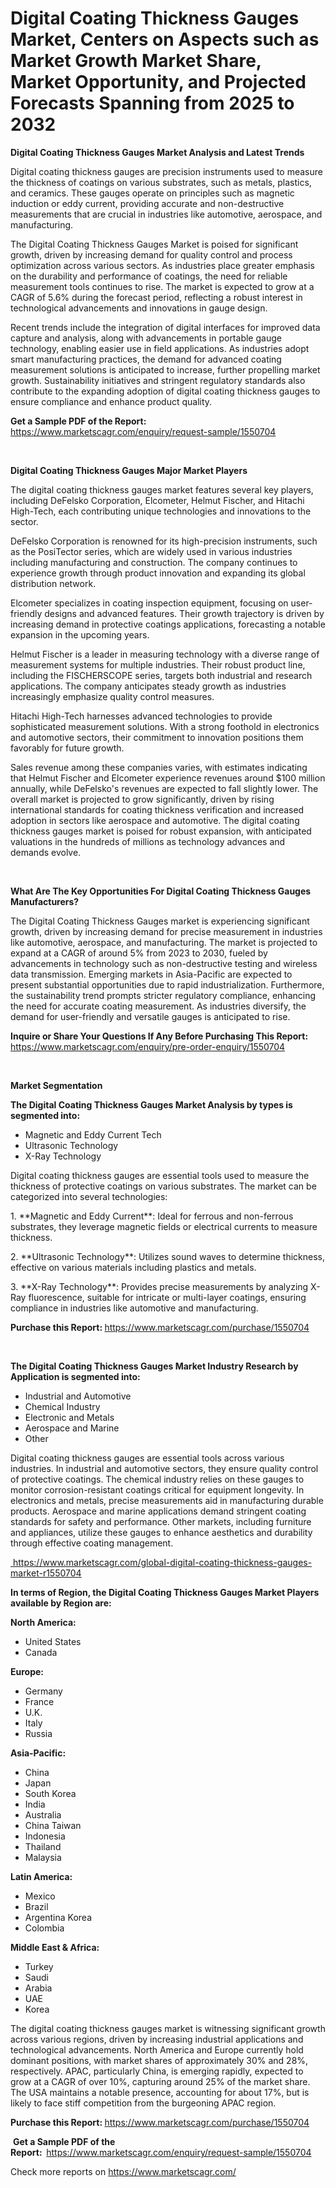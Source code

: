 <p><h1>Digital Coating Thickness Gauges Market, Centers on Aspects such as Market Growth Market Share, Market Opportunity, and Projected Forecasts Spanning from 2025 to 2032</h1></p><p><strong>Digital Coating Thickness Gauges Market Analysis and Latest Trends</strong></p>
<p><p>Digital coating thickness gauges are precision instruments used to measure the thickness of coatings on various substrates, such as metals, plastics, and ceramics. These gauges operate on principles such as magnetic induction or eddy current, providing accurate and non-destructive measurements that are crucial in industries like automotive, aerospace, and manufacturing. </p><p>The Digital Coating Thickness Gauges Market is poised for significant growth, driven by increasing demand for quality control and process optimization across various sectors. As industries place greater emphasis on the durability and performance of coatings, the need for reliable measurement tools continues to rise. The market is expected to grow at a CAGR of 5.6% during the forecast period, reflecting a robust interest in technological advancements and innovations in gauge design.</p><p>Recent trends include the integration of digital interfaces for improved data capture and analysis, along with advancements in portable gauge technology, enabling easier use in field applications. As industries adopt smart manufacturing practices, the demand for advanced coating measurement solutions is anticipated to increase, further propelling market growth. Sustainability initiatives and stringent regulatory standards also contribute to the expanding adoption of digital coating thickness gauges to ensure compliance and enhance product quality.</p></p>
<p><strong>Get a Sample PDF of the Report:&nbsp;</strong> <a href="https://www.marketscagr.com/enquiry/request-sample/1550704?utm_campaign=3448&utm_medium=2&utm_source=Github&utm_content=ia&utm_term=08042025&utm_id=digital-coating-thickness-gauges">https://www.marketscagr.com/enquiry/request-sample/1550704</a></p>
<p>&nbsp;</p>
<p><strong>Digital Coating Thickness Gauges Major Market Players</strong></p>
<p><p>The digital coating thickness gauges market features several key players, including DeFelsko Corporation, Elcometer, Helmut Fischer, and Hitachi High-Tech, each contributing unique technologies and innovations to the sector. </p><p>DeFelsko Corporation is renowned for its high-precision instruments, such as the PosiTector series, which are widely used in various industries including manufacturing and construction. The company continues to experience growth through product innovation and expanding its global distribution network.</p><p>Elcometer specializes in coating inspection equipment, focusing on user-friendly designs and advanced features. Their growth trajectory is driven by increasing demand in protective coatings applications, forecasting a notable expansion in the upcoming years.</p><p>Helmut Fischer is a leader in measuring technology with a diverse range of measurement systems for multiple industries. Their robust product line, including the FISCHERSCOPE series, targets both industrial and research applications. The company anticipates steady growth as industries increasingly emphasize quality control measures.</p><p>Hitachi High-Tech harnesses advanced technologies to provide sophisticated measurement solutions. With a strong foothold in electronics and automotive sectors, their commitment to innovation positions them favorably for future growth.</p><p>Sales revenue among these companies varies, with estimates indicating that Helmut Fischer and Elcometer experience revenues around $100 million annually, while DeFelsko's revenues are expected to fall slightly lower. The overall market is projected to grow significantly, driven by rising international standards for coating thickness verification and increased adoption in sectors like aerospace and automotive. The digital coating thickness gauges market is poised for robust expansion, with anticipated valuations in the hundreds of millions as technology advances and demands evolve.</p></p>
<p>&nbsp;</p>
<p><strong>What Are The Key Opportunities For Digital Coating Thickness Gauges Manufacturers?</strong></p>
<p><p>The Digital Coating Thickness Gauges market is experiencing significant growth, driven by increasing demand for precise measurement in industries like automotive, aerospace, and manufacturing. The market is projected to expand at a CAGR of around 5% from 2023 to 2030, fueled by advancements in technology such as non-destructive testing and wireless data transmission. Emerging markets in Asia-Pacific are expected to present substantial opportunities due to rapid industrialization. Furthermore, the sustainability trend prompts stricter regulatory compliance, enhancing the need for accurate coating measurement. As industries diversify, the demand for user-friendly and versatile gauges is anticipated to rise.</p></p>
<p><strong>Inquire or Share Your Questions If Any Before Purchasing This Report:</strong> <a href="https://www.marketscagr.com/enquiry/pre-order-enquiry/1550704?utm_campaign=3448&utm_medium=2&utm_source=Github&utm_content=ia&utm_term=08042025&utm_id=digital-coating-thickness-gauges">https://www.marketscagr.com/enquiry/pre-order-enquiry/1550704</a></p>
<p>&nbsp;</p>
<p><strong>Market Segmentation</strong></p>
<p><strong>The Digital Coating Thickness Gauges Market Analysis by types is segmented into:</strong></p>
<p><ul><li>Magnetic and Eddy Current Tech</li><li>Ultrasonic Technology</li><li>X-Ray Technology</li></ul></p>
<p><p>Digital coating thickness gauges are essential tools used to measure the thickness of protective coatings on various substrates. The market can be categorized into several technologies: </p><p>1. **Magnetic and Eddy Current**: Ideal for ferrous and non-ferrous substrates, they leverage magnetic fields or electrical currents to measure thickness.</p><p>2. **Ultrasonic Technology**: Utilizes sound waves to determine thickness, effective on various materials including plastics and metals.</p><p>3. **X-Ray Technology**: Provides precise measurements by analyzing X-Ray fluorescence, suitable for intricate or multi-layer coatings, ensuring compliance in industries like automotive and manufacturing.</p></p>
<p><strong>Purchase this Report:&nbsp;</strong><a href="https://www.marketscagr.com/purchase/1550704?utm_campaign=3448&utm_medium=2&utm_source=Github&utm_content=ia&utm_term=08042025&utm_id=digital-coating-thickness-gauges">https://www.marketscagr.com/purchase/1550704</a></p>
<p>&nbsp;</p>
<p><strong>The Digital Coating Thickness Gauges Market Industry Research by Application is segmented into:</strong></p>
<p><ul><li>Industrial and Automotive</li><li>Chemical Industry</li><li>Electronic and Metals</li><li>Aerospace and Marine</li><li>Other</li></ul></p>
<p><p>Digital coating thickness gauges are essential tools across various industries. In industrial and automotive sectors, they ensure quality control of protective coatings. The chemical industry relies on these gauges to monitor corrosion-resistant coatings critical for equipment longevity. In electronics and metals, precise measurements aid in manufacturing durable products. Aerospace and marine applications demand stringent coating standards for safety and performance. Other markets, including furniture and appliances, utilize these gauges to enhance aesthetics and durability through effective coating management.</p></p>
<p><a href="https://www.marketscagr.com/global-digital-coating-thickness-gauges-market-r1550704?utm_campaign=3448&utm_medium=2&utm_source=Github&utm_content=ia&utm_term=08042025&utm_id=digital-coating-thickness-gauges">&nbsp;https://www.marketscagr.com/global-digital-coating-thickness-gauges-market-r1550704</a></p>
<p><strong>In terms of Region, the Digital Coating Thickness Gauges Market Players available by Region are:</strong></p>
<p>
    <p> <strong> North America: </strong>
        <ul>
            <li>United States</li>
            <li>Canada</li>
        </ul>
        </p> 
    <p> <strong> Europe: </strong>
        <ul>
            <li>Germany</li>
            <li>France</li>
            <li>U.K.</li>
            <li>Italy</li>
            <li>Russia</li>
        </ul>
        </p> 
    <p> <strong> Asia-Pacific: </strong>
        <ul>
            <li>China</li>
            <li>Japan</li>
            <li>South Korea</li>
            <li>India</li>
            <li>Australia</li>
            <li>China Taiwan</li>
            <li>Indonesia</li>
            <li>Thailand</li>
            <li>Malaysia</li>
        </ul>
        </p> 
    <p> <strong> Latin America: </strong>
        <ul>
            <li>Mexico</li>
            <li>Brazil</li>
            <li>Argentina Korea</li>
            <li>Colombia</li>
        </ul>
        </p> 
    <p> <strong> Middle East & Africa: </strong>
        <ul>
            <li>Turkey</li>
            <li>Saudi</li>
            <li>Arabia</li>
            <li>UAE</li>
            <li>Korea</li>
        </ul>
    </p>
    </p>
<p><p>The digital coating thickness gauges market is witnessing significant growth across various regions, driven by increasing industrial applications and technological advancements. North America and Europe currently hold dominant positions, with market shares of approximately 30% and 28%, respectively. APAC, particularly China, is emerging rapidly, expected to grow at a CAGR of over 10%, capturing around 25% of the market share. The USA maintains a notable presence, accounting for about 17%, but is likely to face stiff competition from the burgeoning APAC region.</p></p>
<p><strong>Purchase this Report: </strong><a href="https://www.marketscagr.com/purchase/1550704?utm_campaign=3448&utm_medium=2&utm_source=Github&utm_content=ia&utm_term=08042025&utm_id=digital-coating-thickness-gauges">https://www.marketscagr.com/purchase/1550704</a></p>
<p>&nbsp;<strong>Get a Sample PDF of the Report:&nbsp;&nbsp;</strong><a href="https://www.marketscagr.com/enquiry/request-sample/1550704?utm_campaign=3448&utm_medium=2&utm_source=Github&utm_content=ia&utm_term=08042025&utm_id=digital-coating-thickness-gauges">https://www.marketscagr.com/enquiry/request-sample/1550704</a></p>
<p><strong></strong></p>
<p>Check more reports on <a href="https://www.marketscagr.com/?utm_campaign=3448&utm_medium=2&utm_source=Github&utm_content=ia&utm_term=08042025&utm_id=digital-coating-thickness-gauges">https://www.marketscagr.com/</a></p>